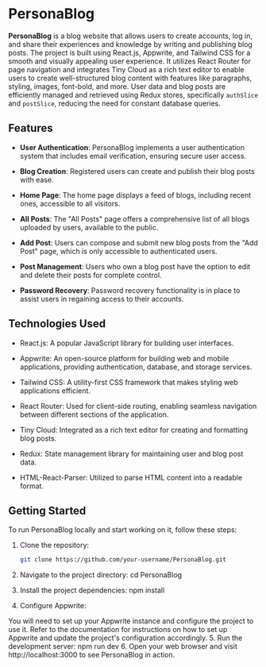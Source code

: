
# PersonaBlog

**PersonaBlog** is a blog website that allows users to create accounts, log in, and share their experiences and knowledge by writing and publishing blog posts. The project is built using React.js, Appwrite, and Tailwind CSS for a smooth and visually appealing user experience. It utilizes React Router for page navigation and integrates Tiny Cloud as a rich text editor to enable users to create well-structured blog content with features like paragraphs, styling, images, font-bold, and more. User data and blog posts are efficiently managed and retrieved using Redux stores, specifically `authSlice` and `postSlice`, reducing the need for constant database queries.

## Features

- **User Authentication**: PersonaBlog implements a user authentication system that includes email verification, ensuring secure user access.

- **Blog Creation**: Registered users can create and publish their blog posts with ease.

- **Home Page**: The home page displays a feed of blogs, including recent ones, accessible to all visitors.

- **All Posts**: The "All Posts" page offers a comprehensive list of all blogs uploaded by users, available to the public.

- **Add Post**: Users can compose and submit new blog posts from the "Add Post" page, which is only accessible to authenticated users.

- **Post Management**: Users who own a blog post have the option to edit and delete their posts for complete control.

- **Password Recovery**: Password recovery functionality is in place to assist users in regaining access to their accounts.

## Technologies Used

- React.js: A popular JavaScript library for building user interfaces.

- Appwrite: An open-source platform for building web and mobile applications, providing authentication, database, and storage services.

- Tailwind CSS: A utility-first CSS framework that makes styling web applications efficient.

- React Router: Used for client-side routing, enabling seamless navigation between different sections of the application.

- Tiny Cloud: Integrated as a rich text editor for creating and formatting blog posts.

- Redux: State management library for maintaining user and blog post data.

- HTML-React-Parser: Utilized to parse HTML content into a readable format.

## Getting Started

To run PersonaBlog locally and start working on it, follow these steps:

1. Clone the repository:

   ```bash
   git clone https://github.com/your-username/PersonaBlog.git
2. Navigate to the project directory:
   cd PersonaBlog
3. Install the project dependencies:
   npm install
4. Configure Appwrite:

You will need to set up your Appwrite instance and configure the project to use it. Refer to the documentation for instructions on how to set up Appwrite and update the project's configuration accordingly.
5. Run the development server:
  npm run dev
6. Open your web browser and visit http://localhost:3000 to see PersonaBlog in action.

